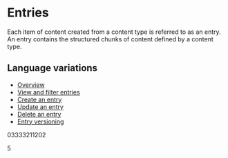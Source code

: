 # Entries
Each item of content created from a content type is referred to as an entry. An entry contains the structured chunks of content defined by a content type.

## Language variations


* [Overview](/entries/README.md)
* [View and filter entries](/entries/view-and-filter-entries.md)
* [Create an entry](/entries/create-an-entry.md)
* [Update an entry](/entries/update-an-entry.md)
* [Delete an entry](/entries/delete-an-entry.md)
* [Entry versioning](/entries/entry-versioning.md)

03333211202


5